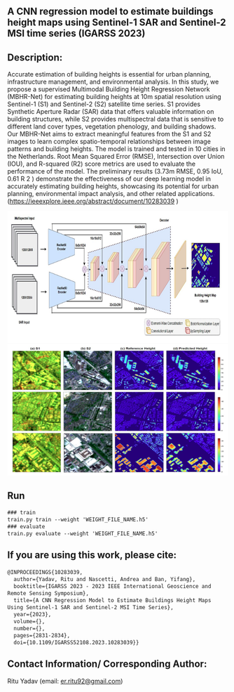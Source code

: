 ## A CNN regression model to estimate buildings height maps using Sentinel-1 SAR and Sentinel-2 MSI time series (IGARSS 2023)

## Description: 
Accurate estimation of building heights is essential for urban planning, infrastructure management, and environmental analysis. In this study, we propose a supervised Multimodal Building Height Regression Network (MBHR-Net) for estimating building heights at 10m spatial resolution using Sentinel-1 (S1) and Sentinel-2 (S2) satellite time series. S1 provides Synthetic Aperture Radar (SAR) data that offers valuable information on building structures, while S2 provides multispectral data that is sensitive to different land cover types, vegetation phenology, and building shadows. Our MBHR-Net aims to extract meaningful features from the S1 and S2 images to learn complex spatio-temporal relationships between image patterns and building heights. The model is trained and tested in 10 cities in the Netherlands. Root Mean Squared Error (RMSE), Intersection over Union (IOU), and R-squared (R2) score metrics are used to evaluate the performance of the model. The preliminary results (3.73m RMSE, 0.95 IoU, 0.61 R 2 ) demonstrate the effectiveness of our deep learning model in accurately estimating building heights, showcasing its potential for urban planning, environmental impact analysis, and other related applications. (https://ieeexplore.ieee.org/abstract/document/10283039 )

<img src="https://github.com/RituYadav92/Building-Height-Estimation_SEN12_IGARSS23/blob/main/Network_Architecture.JPG" alt="Flood Sites" width="1000" height="300">

<img src="https://github.com/RituYadav92/Building-Height-Estimation_SEN12_IGARSS23/blob/main/Data_samples.JPG" alt="Flood Sites" width="700" height="300">

## Run
```
### train 
train.py train --weight 'WEIGHT_FILE_NAME.h5'
### evaluate
train.py evaluate --weight 'WEIGHT_FILE_NAME.h5'
```

## If you are using this work, please cite:
```
@INPROCEEDINGS{10283039,
  author={Yadav, Ritu and Nascetti, Andrea and Ban, Yifang},
  booktitle={IGARSS 2023 - 2023 IEEE International Geoscience and Remote Sensing Symposium}, 
  title={A CNN Regression Model to Estimate Buildings Height Maps Using Sentinel-1 SAR and Sentinel-2 MSI Time Series}, 
  year={2023},
  volume={},
  number={},
  pages={2831-2834},
  doi={10.1109/IGARSS52108.2023.10283039}}
```

## Contact Information/ Corresponding Author:
Ritu Yadav (email: er.ritu92@gmail.com)
